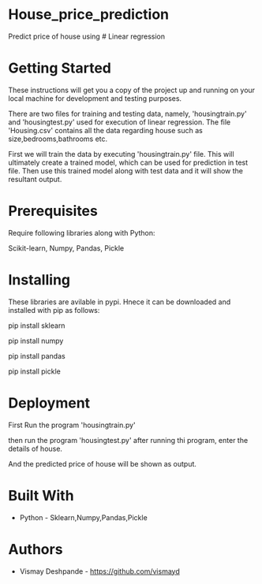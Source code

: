 # House_price_prediction 
Predict price of house using # Linear regression

# Getting Started
These instructions will get you a copy of the project up and running on your local machine for development and testing purposes. 

There are two files for training and testing data, namely, 'housingtrain.py' and 'housingtest.py' used for execution of linear regression. The file 'Housing.csv' contains all the data regarding house such as size,bedrooms,bathrooms etc. 

First we will train the data by executing 'housingtrain.py' file.
This will ultimately create a trained model, which can be used for prediction in test file.
Then use this trained model along with test data and it will show the resultant output.

# Prerequisites
 Require following libraries along with Python:
 
Scikit-learn,
Numpy,
Pandas,
Pickle

# Installing

These libraries are avilable in pypi. Hnece it can be downloaded and installed with pip as follows:

pip install sklearn

pip install numpy

pip install pandas

pip install pickle

# Deployment
First Run the program 'housingtrain.py'

then run the program 'housingtest.py'
after running thi program, enter the details of house.

And the predicted price of house will be shown as output.
 
# Built With
*	Python - Sklearn,Numpy,Pandas,Pickle

# Authors
*	Vismay Deshpande - https://github.com/vismayd
